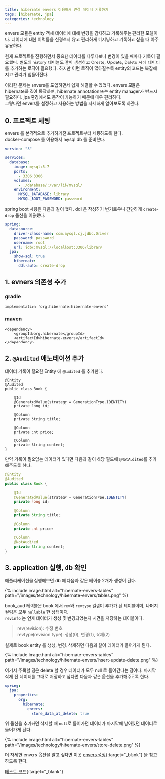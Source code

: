 ```yaml
---
title: hibernate envers 이용해서 변경 데이터 기록하기
tags: [hibernate, jpa]
categories: technology
---
```


envers 모듈은 entity 객체 데이터에 대해 변경을 감지하고 기록해주는 편리한 모델이다.
데이터에 대한 이력들을 신경쓰지 않고 편리하게 버저닝하고 기록하고 싶을 때 아주 유용하다.
    
<!--more-->

현재 프로젝트를 진행하면서 중요한 데이터를 다루다보니 변경이 있을 때마다 기록이 필요했다.
별도의 history 테이블도 같이 생성하고 Create, Update, Delete 시에 데이터를 추가하는 로직이 필요했다.
하지만 이런 로직이 많아질수록 entity의 코드는 복잡해지고 관리가 힘들어진다.  

이러한 문제는 envers를 도입하면서 쉽게 해결할 수 있었다. 
envers 모듈은 hibernate와 같이 동작하며, hibernate annotation 또는 entity manager가 반드시 필요하다. 
jpa 환경에서도 동작이 가능하기 때문에 매우 편리하다.  
그렇다면 envers를 설정하고 사용하는 방법을 자세하게 알아보도록 하겠다.



## 0. 프로젝트 세팅
envers 를 본격적으로 추가하기전 프로젝트부터 세팅하도록 한다.  
docker-compose 를 이용해서 mysql db 를 준비했다.

```yaml
version: "3"

services:
  database:
    image: mysql:5.7
    ports:
      - 3306:3306
    volumes:
      - ./database/:/var/lib/mysql/
    environment:
      MYSQL_DATABASE: library
      MYSQL_ROOT_PASSWORD: password
``` 

spring boot 세팅은 다음과 같이 했다. ddl 은 작성하기 번거로우니 간단하게 `create-drop` 옵션을 이용했다.
```yaml
spring:
  datasource:
    driver-class-name: com.mysql.cj.jdbc.Driver
    password: password
    username: root
    url: jdbc:mysql://localhost:3306/library
  jpa:
    show-sql: true
    hibernate:
      ddl-auto: create-drop
```

## 1. evners 의존성 추가

### gradle
```
implementation 'org.hibernate:hibernate-envers'
```
### maven
```
<dependency>
    <groupId>org.hibernate</groupId>
    <artifactId>hibernate-envers</artifactId>
</dependency>
```

## 2. `@Audited` 애노테이션 추가

데이터 기록이 필요한 Entity 에 `@Audited` 를 추가한다.

```
@Entity
@Audited
public class Book {

    @Id
    @GeneratedValue(strategy = GenerationType.IDENTITY)
    private long id;

    @Column
    private String title;

    @Column
    private int price;

    @Column
    private String content;
}
``` 

만약 기록이 필요없는 데이터가 있다면 다음과 같이 해당 필드에 `@NotAudited`를 추가해주도록 한다.  

```java
@Entity
@Audited
public class Book {

    @Id
    @GeneratedValue(strategy = GenerationType.IDENTITY)
    private long id;

    @Column
    private String title;

    @Column
    private int price;

    @Column
    @NotAudited
    private String content;
}
```

## 3. application 실행, db 확인

애플리케이션을 실행해보면 db 에 다음과 같은 테이블 2개가 생성이 된다.

{% include image.html alt="hibernate-envers-tables" path="/images/technology/hibernate-envers/tables.png" %}

book_aud 테이블은 book 에서 `rev`와 `revtype` 컬럼이 추가가 된 테이블이며, 나머지 컬럼은 모두 `nullable` 한 상태이다.  
`revinfo` 는 언제 데이터가 생성 및 변경되었는지 시간을 저장하는 테이블이다.

> rev(revision): 수정 번호   
> revtype(revision type): 생성(0), 변경(1), 삭제(2)

실제로 book entity 를 생성, 변경, 삭제하면 다음과 같이 데이터가 들어가게 된다.

{% include image.html alt="hibernate-envers-tables" path="/images/technology/hibernate-envers/insert-update-delete.png" %}

여기서 주목할 점은 delete 할 경우 데이터가 모두 null 로 들어간다는 점이다.
마지막 삭제 전 데이터를 그대로 저장하고 싶다면 다음과 같은 옵션을 추가해주도록 한다.

```yaml
spring:
  jpa:
    properties:
      org:
        hibernate:
          envers:
            store_data_at_delete: true
```

위 옵션을 추가하면 삭제할 때 `null`로 들어가던 데이터가 마지막에 남아있던 데이터로 들어가게 된다. 

{% include image.html alt="hibernate-envers-tables" path="/images/technology/hibernate-envers/store-delete.png" %}

더 자세한 envers 옵션을 알고 싶다면 이곳 [envers 설정](https://docs.jboss.org/hibernate/orm/current/userguide/html_single/Hibernate_User_Guide.html#envers-configuration){:target="\_blank"}
을 참고하도록 한다.


[테스트 코드](https://github.com/devyonghee/envers-practice){:target="\_blank"}